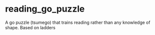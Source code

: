 # reading_go_puzzle
A go puzzle (tsumego) that trains reading rather than any knowledge of shape.  Based on ladders
